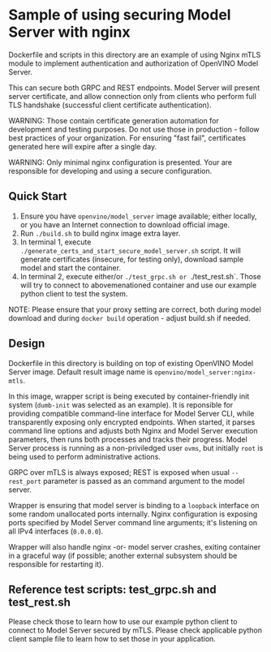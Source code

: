 # Sample of using securing Model Server with nginx

Dockerfile and scripts in this directory are an example of using Nginx mTLS module to implement authentication and authorization of OpenVINO Model Server.

This can secure both GRPC and REST endpoints. Model Server will present server certificate, and allow connection only from clients who perform full TLS handshake (successful client certificate authentication).

WARNING: Those contain certificate generation automation for development and testing purposes. Do not use those in production - follow best practices of your organization. For ensuring "fast fail", certificates generated here will expire after a single day.

WARNING: Only minimal nginx configuration is presented. Your are responsible for developing and using a secure configuration.

## Quick Start

1. Ensure you have `openvino/model_server` image available; either locally, or you have an Internet connection to download official image.
2. Run `./build.sh` to build nginx image extra layer.
3. In terminal 1, execute `./generate_certs_and_start_secure_model_server.sh` script. It will generate certificates (insecure, for testing only), download sample model and start the container.
4. In terminal 2, execute either/or `./test_grpc.sh or `./test_rest.sh`. Those will try to connect to abovemenationed container and use our example python client to test the system.

NOTE: Please ensure that your proxy setting are correct, both during model download and during `docker build` operation - adjust build.sh if needed.

## Design

Dockerfile in this directory is building on top of existing OpenVINO Model Server image. Default result image name is `openvino/model_server:nginx-mtls`.

In this image, wrapper script is being executed by container-friendly init system (`dumb-init` was selected as an example). It is reponsible for providing compatible command-line interface for Model Server CLI, while transparently exposing only encrypted endpoints.
When started, it parses command line options and adjusts both Nginx and Model Server execution parameters, then runs both processes and tracks their progress. Model Server process is running as a non-priviledged user `ovms`, but initially `root` is being used to perform administrative actions.

GRPC over mTLS is always exposed; REST is exposed when usual `--rest_port` parameter is passed as an command argument to the model server.

Wrapper is ensuring that model server is binding to a `loopback` interface on some random unallocated ports internally. Nginx configuration is exposing ports specified by Model Server command line arguments; it's listening on all IPv4 interfaces (`0.0.0.0`).

Wrapper will also handle nginx -or- model server crashes, exiting container in a graceful way (if possible; another external subsystem should be responsible for restarting it).

## Reference test scripts: test_grpc.sh and test_rest.sh

Please check those to learn how to use our example python client to connect to Model Server secured by mTLS. Please check applicable python client sample file to learn how to set those in your application.





